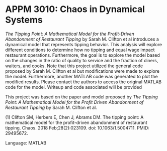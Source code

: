 # APPM 3010: Chaos in Dynamical Systems

*The Tipping Point: A Mathematical Model for the Profit-Driven Abandonment of Restaurant Tipping* by Sarah M. Clifton et al introduces a dynamical model that represents tipping behavior. This analysis will explore different conditions to determine how no tipping and equal wage impact restaurant operations. Furthermore, the goal is to explore the model based on the changes in the ratio of quality to service and the fraction of diners, waiters, and cooks. Note that this project utilized the general code proposed by Sarah M. Clifton et al but modifications were made to explore the model. Furthermore, another MATLAB code was generated to plot the modified results. Please contact the authors to access the original MATLAB code for the model. Writeup and code associated will be provided


This project was based on the paper and model proposed by *The Tipping Point: A Mathematical Model for the Profit Driven Abandonment of Restaurant Tipping* by Sarah M. Clifton et al. 



(1) Clifton SM, Herbers E, Chen J, Abrams DM. The tipping point: A mathematical model for the profit-driven abandonment of restaurant tipping. Chaos. 2018 Feb;28(2):023109. doi: 10.1063/1.5004711. PMID: 29495672.

Language: MATLAB

